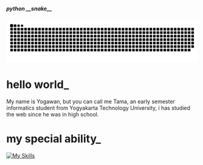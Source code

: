 <h5>python __snake__</h5>

<picture>
  <source
    media="(prefers-color-scheme: dark)"
    srcset="https://raw.githubusercontent.com/platane/snk/output/github-contribution-grid-snake-dark.svg"
  />
  <source
    media="(prefers-color-scheme: light)"
    srcset="https://raw.githubusercontent.com/platane/snk/output/github-contribution-grid-snake.svg"
  />
  <img
    alt="github contribution grid snake animation"
    src="https://raw.githubusercontent.com/platane/snk/output/github-contribution-grid-snake.svg"
  />
</picture>

<h1>hello world_</h1>
<p>My name is Yogawan, but you can call me Tama, an early semester informatics student from Yogyakarta Technology University, i has studied the web since he was in high school.</p>

<h1>my special ability_</h1>

[![My Skills](https://skillicons.dev/icons?i=html,css,js,typescript,react,nodejs,next,python,bootstrap,tailwind,netlify,vercel,replit)](https://skillicons.dev)
